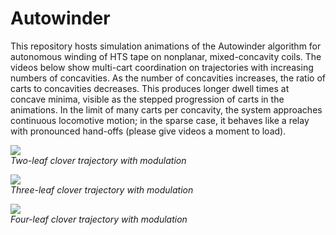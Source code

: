 # Autowinder

This repository hosts simulation animations of the Autowinder algorithm for autonomous winding of HTS tape on nonplanar, mixed-concavity coils. The videos below show multi-cart coordination on trajectories with increasing numbers of concavities. As the number of concavities increases, the ratio of carts to concavities decreases. This produces longer dwell times at concave minima, visible as the stepped progression of carts in the animations. In the limit of many carts per concavity, the system approaches continuous locomotive motion; in the sparse case, it behaves like a relay with pronounced hand-offs (please give videos a moment to load).  

![](/img/twoleafanimation.gif)  
*Two-leaf clover trajectory with modulation*  

![](/img/threeleafanimation.gif)  
*Three-leaf clover trajectory with modulation*  

![](/img/fourleafanimation.gif)  
*Four-leaf clover trajectory with modulation*  